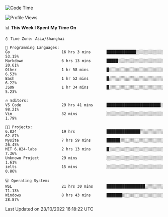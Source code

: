 <!--START_SECTION:waka-->
![Code Time](http://img.shields.io/badge/Code%20Time-253%20hrs%2045%20mins-blue)

![Profile Views](http://img.shields.io/badge/Profile%20Views-4-blue)

📊 **This Week I Spent My Time On** 

```text
⌚︎ Time Zone: Asia/Shanghai

💬 Programming Languages: 
Go                       16 hrs 3 mins       █████████████░░░░░░░░░░░░   53.15% 
Markdown                 6 hrs 13 mins       █████░░░░░░░░░░░░░░░░░░░░   20.61% 
Other                    1 hr 58 mins        █░░░░░░░░░░░░░░░░░░░░░░░░   6.53% 
Bash                     1 hr 52 mins        █░░░░░░░░░░░░░░░░░░░░░░░░   6.22% 
JSON                     1 hr 34 mins        █░░░░░░░░░░░░░░░░░░░░░░░░   5.23%

🔥 Editors: 
VS Code                  29 hrs 41 mins      ████████████████████████░   98.21% 
Vim                      32 mins             ░░░░░░░░░░░░░░░░░░░░░░░░░   1.79%

🐱‍💻 Projects: 
6.824                    19 hrs              ███████████████░░░░░░░░░░   62.87% 
Mysite                   7 hrs 59 mins       ██████░░░░░░░░░░░░░░░░░░░   26.45% 
MIT 6.824-labs           2 hrs 13 mins       █░░░░░░░░░░░░░░░░░░░░░░░░   7.36% 
Unknown Project          29 mins             ░░░░░░░░░░░░░░░░░░░░░░░░░   1.61% 
ielts                    15 mins             ░░░░░░░░░░░░░░░░░░░░░░░░░   0.86%

💻 Operating System: 
WSL                      21 hrs 30 mins      █████████████████░░░░░░░░   71.13% 
Windows                  8 hrs 43 mins       ███████░░░░░░░░░░░░░░░░░░   28.87%

```


 Last Updated on 23/10/2022 16:18:22 UTC
<!--END_SECTION:waka-->